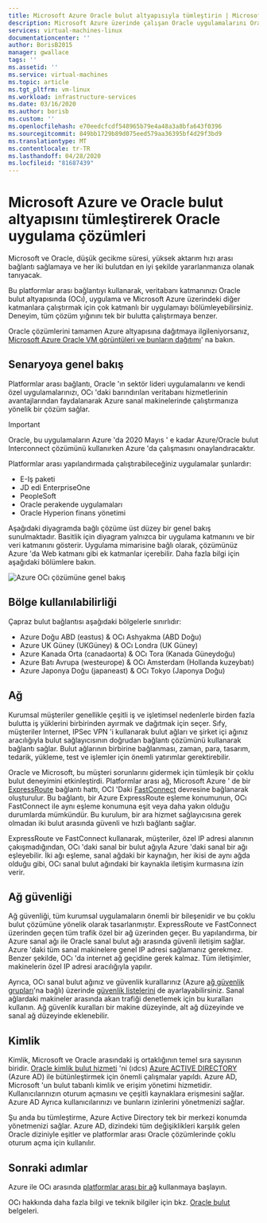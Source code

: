 ```yaml
---
title: Microsoft Azure Oracle bulut altyapısıyla tümleştirin | Microsoft Docs
description: Microsoft Azure üzerinde çalışan Oracle uygulamalarını Oracle bulut altyapısı 'ndaki (OCı) veritabanları ile tümleştiren çözümler hakkında bilgi edinin.
services: virtual-machines-linux
documentationcenter: ''
author: BorisB2015
manager: gwallace
tags: ''
ms.assetid: ''
ms.service: virtual-machines
ms.topic: article
ms.tgt_pltfrm: vm-linux
ms.workload: infrastructure-services
ms.date: 03/16/2020
ms.author: borisb
ms.custom: ''
ms.openlocfilehash: e70eedcfcdf548965b79e4a48a3a8bfa643f0396
ms.sourcegitcommit: 849bb1729b89d075eed579aa36395bf4d29f3bd9
ms.translationtype: MT
ms.contentlocale: tr-TR
ms.lasthandoff: 04/28/2020
ms.locfileid: "81687439"
---
```

# <a name="oracle-application-solutions-integrating-microsoft-azure-and-oracle-cloud-infrastructure"></a>Microsoft Azure ve Oracle bulut altyapısını tümleştirerek Oracle uygulama çözümleri

Microsoft ve Oracle, düşük gecikme süresi, yüksek aktarım hızı arası bağlantı sağlamaya ve her iki bulutdan en iyi şekilde yararlanmanıza olanak tanıyacak. 

Bu platformlar arası bağlantıyı kullanarak, veritabanı katmanınızı Oracle bulut altyapısında (OCı), uygulama ve Microsoft Azure üzerindeki diğer katmanlara çalıştırmak için çok katmanlı bir uygulamayı bölümleyebilirsiniz. Deneyim, tüm çözüm yığınını tek bir bulutta çalıştırmaya benzer. 

Oracle çözümlerini tamamen Azure altyapısına dağıtmaya ilgileniyorsanız, [Microsoft Azure Oracle VM görüntüleri ve bunların dağıtımı](oracle-vm-solutions.md)' na bakın.

## <a name="scenario-overview"></a>Senaryoya genel bakış

Platformlar arası bağlantı, Oracle 'ın sektör lideri uygulamalarını ve kendi özel uygulamalarınızı, OCı 'daki barındırılan veritabanı hizmetlerinin avantajlarından faydalanarak Azure sanal makinelerinde çalıştırmanıza yönelik bir çözüm sağlar. 

> [!IMPORTANT]
> Oracle, bu uygulamaların Azure 'da 2020 Mayıs ' e kadar Azure/Oracle bulut Interconnect çözümünü kullanırken Azure 'da çalışmasını onaylandıracaktır.

Platformlar arası yapılandırmada çalıştırabileceğiniz uygulamalar şunlardır:

* E-Iş paketi
* JD edi EnterpriseOne
* PeopleSoft
* Oracle perakende uygulamaları
* Oracle Hyperion finans yönetimi

Aşağıdaki diyagramda bağlı çözüme üst düzey bir genel bakış sunulmaktadır. Basitlik için diyagram yalnızca bir uygulama katmanını ve bir veri katmanını gösterir. Uygulama mimarisine bağlı olarak, çözümünüz Azure 'da Web katmanı gibi ek katmanlar içerebilir. Daha fazla bilgi için aşağıdaki bölümlere bakın.

![Azure OCı çözümüne genel bakış](media/oracle-oci-overview/crosscloud.png)

## <a name="region-availability"></a>Bölge kullanılabilirliği 

Çapraz bulut bağlantısı aşağıdaki bölgelerle sınırlıdır:
* Azure Doğu ABD (eastus) & OCı Ashyakma (ABD Doğu)
* Azure UK Güney (UKGüney) & OCı Londra (UK Güney)
* Azure Kanada Orta (canadaorta) & OCı Tora (Kanada Güneydoğu)
* Azure Batı Avrupa (westeurope) & OCı Amsterdam (Hollanda kuzeybatı)
* Azure Japonya Doğu (japaneast) & OCı Tokyo (Japonya Doğu)

## <a name="networking"></a>Ağ

Kurumsal müşteriler genellikle çeşitli iş ve işletimsel nedenlerle birden fazla bulutta iş yüklerini birbirinden ayırmak ve dağıtmak için seçer. Sıfy, müşteriler Internet, IPSec VPN 'i kullanarak bulut ağları ve şirket içi ağınız aracılığıyla bulut sağlayıcısının doğrudan bağlantı çözümünü kullanarak bağlantı sağlar. Bulut ağlarının birbirine bağlanması, zaman, para, tasarım, tedarik, yükleme, test ve işlemler için önemli yatırımlar gerektirebilir. 

Oracle ve Microsoft, bu müşteri sorunlarını gidermek için tümleşik bir çoklu bulut deneyimini etkinleştirdi. Platformlar arası ağ, Microsoft Azure ' de bir [ExpressRoute](../../../expressroute/expressroute-introduction.md) bağlantı hattı, OCI 'Daki [FastConnect](https://docs.cloud.oracle.com/iaas/Content/Network/Concepts/fastconnectoverview.htm) devresine bağlanarak oluşturulur. Bu bağlantı, bir Azure ExpressRoute eşleme konumunun, OCı FastConnect ile aynı eşleme konumuna eşit veya daha yakın olduğu durumlarda mümkündür. Bu kurulum, bir ara hizmet sağlayıcısına gerek olmadan iki bulut arasında güvenli ve hızlı bağlantı sağlar.

ExpressRoute ve FastConnect kullanarak, müşteriler, özel IP adresi alanının çakışmadığından, OCı 'daki sanal bir bulut ağıyla Azure 'daki sanal bir ağı eşleyebilir. İki ağı eşleme, sanal ağdaki bir kaynağın, her ikisi de aynı ağda olduğu gibi, OCı sanal bulut ağındaki bir kaynakla iletişim kurmasına izin verir.

## <a name="network-security"></a>Ağ güvenliği

Ağ güvenliği, tüm kurumsal uygulamaların önemli bir bileşenidir ve bu çoklu bulut çözümüne yönelik olarak tasarlanmıştır. ExpressRoute ve FastConnect üzerinden geçen tüm trafik özel bir ağ üzerinden geçer. Bu yapılandırma, bir Azure sanal ağı ile Oracle sanal bulut ağı arasında güvenli iletişim sağlar. Azure 'daki tüm sanal makinelere genel IP adresi sağlamanız gerekmez. Benzer şekilde, OCı 'da internet ağ geçidine gerek kalmaz. Tüm iletişimler, makinelerin özel IP adresi aracılığıyla yapılır.

Ayrıca, OCı sanal bulut ağınız ve güvenlik kurallarınız (Azure [ağ güvenlik grupları](../../../virtual-network/security-overview.md)'na bağlı) üzerinde [güvenlik listelerini](https://docs.cloud.oracle.com/iaas/Content/Network/Concepts/securitylists.htm) de ayarlayabilirsiniz. Sanal ağlardaki makineler arasında akan trafiği denetlemek için bu kuralları kullanın. Ağ güvenlik kuralları bir makine düzeyinde, alt ağ düzeyinde ve sanal ağ düzeyinde eklenebilir.
 
## <a name="identity"></a>Kimlik

Kimlik, Microsoft ve Oracle arasındaki iş ortaklığının temel sıra sayısının biridir. [Oracle kimlik bulut hizmeti](https://docs.oracle.com/en/cloud/paas/identity-cloud/index.html) 'ni (ıdcs) [Azure ACTIVE DIRECTORY](../../../active-directory/index.yml) (Azure AD) ile bütünleştirmek için önemli çalışmalar yapıldı. Azure AD, Microsoft 'un bulut tabanlı kimlik ve erişim yönetimi hizmetidir. Kullanıcılarınızın oturum açmasını ve çeşitli kaynaklara erişmesini sağlar. Azure AD Ayrıca kullanıcılarınızı ve bunların izinlerini yönetmenizi sağlar.

Şu anda bu tümleştirme, Azure Active Directory tek bir merkezi konumda yönetmenizi sağlar. Azure AD, dizindeki tüm değişiklikleri karşılık gelen Oracle diziniyle eşitler ve platformlar arası Oracle çözümlerinde çoklu oturum açma için kullanılır.

## <a name="next-steps"></a>Sonraki adımlar

Azure ile OCı arasında [platformlar arası bir ağ](configure-azure-oci-networking.md) kullanmaya başlayın. 

OCı hakkında daha fazla bilgi ve teknik bilgiler için bkz. [Oracle bulut](https://docs.cloud.oracle.com/iaas/Content/home.htm) belgeleri.
